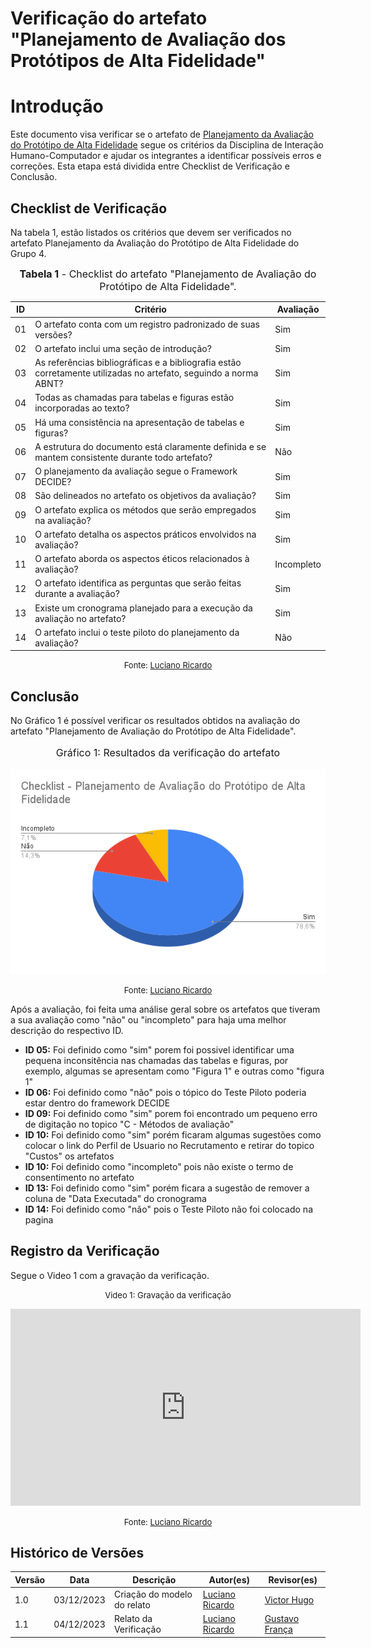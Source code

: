 # Verificação do artefato "Planejamento de Avaliação dos Protótipos de Alta Fidelidade"

# Introdução

Este documento visa verificar se o artefato de [Planejamento da Avaliação do Protótipo de Alta Fidelidade](https://interacao-humano-computador.github.io/2023.2-Dominio-Publico/design_avalaiacao_desenvolvimento/nivel3/prototipo_alta_fidelidade/planejamento_avaliacao/) segue os critérios da Disciplina de Interação Humano-Computador e ajudar os integrantes a identificar possíveis erros e correções. Esta etapa está dividida entre Checklist de Verificação e Conclusão.


## Checklist de Verificação

Na tabela 1, estão listados os critérios que devem ser verificados no artefato Planejamento da Avaliação do Protótipo de Alta Fidelidade do Grupo 4.

<font size="3"><p style="text-align: center"><b>Tabela 1</b> - Checklist do artefato "Planejamento de Avaliação do Protótipo de Alta Fidelidade". </p></font>

| ID  | Critério                                                                                                         | Avaliação  |
| --- | ---------------------------------------------------------------------------------------------------------------- | ---------- |
| 01  | O artefato conta com um registro padronizado de suas versões?                                                    | Sim        |
| 02  | O artefato inclui uma seção de introdução?                                                                       | Sim        |
| 03  | As referências bibliográficas e a bibliografia estão corretamente utilizadas no artefato, seguindo a norma ABNT? | Sim        |
| 04  | Todas as chamadas para tabelas e figuras estão incorporadas ao texto?                                            | Sim        |
| 05  | Há uma consistência na apresentação de tabelas e figuras?                                                        | Sim        |
| 06  | A estrutura do documento está claramente definida e se mantem consistente durante todo artefato?                 | Não        |
| 07  | O planejamento da avaliação segue o Framework DECIDE?                                                            | Sim        |
| 08  | São delineados no artefato os objetivos da avaliação?                                                            | Sim        |
| 09  | O artefato explica os métodos que serão empregados na avaliação?                                                 | Sim        |
| 10  | O artefato detalha os aspectos práticos envolvidos na avaliação?                                                 | Sim        |
| 11  | O artefato aborda os aspectos éticos relacionados à avaliação?                                                   | Incompleto |
| 12  | O artefato identifica as perguntas que serão feitas durante a avaliação?                                         | Sim        |
| 13  | Existe um cronograma planejado para a execução da avaliação no artefato?                                         | Sim        |
| 14  | O artefato inclui o teste piloto do planejamento da avaliação?                                                   | Não        |

<font size="2"><p style="text-align: center">Fonte:  [Luciano Ricardo](https://github.com/l-ricardo)</p></font>

## Conclusão

No Gráfico 1 é possível verificar os resultados obtidos na avaliação do artefato "Planejamento de Avaliação do Protótipo de Alta Fidelidade".

<center>
<font size="3"><p style="text-align: center"> Gráfico 1: Resultados da verificação do artefato</p></font>

![Gráfico de Resultados](../../../../assets/verificacao/Checklist-PlanejamentodeAvaliaçãodoProtótipodeAltaFidelidade.png)

<font size="2"><p style="text-align: center">Fonte:  [Luciano Ricardo](https://github.com/l-ricardo)</p></font>
</center>

Após a avaliação, foi feita uma análise geral sobre os artefatos que tiveram a sua avaliação como "não" ou "incompleto" para haja uma melhor descrição do respectivo ID.

- **ID 05:** Foi definido como "sim" porem foi possivel identificar uma pequena inconsitência nas chamadas das tabelas e figuras, por exemplo, algumas se apresentam como "Figura 1" e outras como "figura 1"
- **ID 06:** Foi definido como "não" pois o tópico do Teste Piloto poderia estar dentro do framework DECIDE
- **ID 09:** Foi definido como "sim" porem foi encontrado um pequeno erro de digitação no topico "C - Métodos de avaliação"
- **ID 10:** Foi definido como "sim" porém ficaram algumas sugestões como colocar o link do Perfil de Usuario no Recrutamento e retirar do topico "Custos" os artefatos
- **ID 10:** Foi definido como "incompleto" pois não existe o termo de consentimento no artefato
- **ID 13:** Foi definido como "sim" porém ficara a sugestão de remover a coluna de "Data Executada" do cronograma 
- **ID 14:** Foi definido como "não" pois o Teste Piloto não foi colocado na pagina


## Registro da Verificação

Segue o Video 1 com a gravação da verificação.

<center>

<font size="2"><p style="text-align: center">Video 1: Gravação da verificação</p></font>

<iframe width="560" height="315" src="https://www.youtube.com/embed/6KloZnkIDW4?si=01fscFgFBYuoG-C1" title="YouTube video player" frameborder="0" allow="accelerometer; autoplay; clipboard-write; encrypted-media; gyroscope; picture-in-picture; web-share" allowfullscreen></iframe>

<font size="2"><p style="text-align: center">Fonte:  [Luciano Ricardo](https://github.com/l-ricardo)</p></font>

</center>



## Histórico de Versões

| Versão | Data       | Descrição                   | Autor(es)                                       | Revisor(es)                                     |
| ------ | ---------- | --------------------------- | ----------------------------------------------- | ----------------------------------------------- |
| 1.0    | 03/12/2023 | Criação do modelo do relato | [Luciano Ricardo](https://github.com/l-ricardo) | [Victor Hugo](https://github.com/ViictorHugoo)  |
| 1.1    | 04/12/2023 | Relato da Verificação       | [Luciano Ricardo](https://github.com/l-ricardo) | [Gustavo França](https://github.com/gustavofbs) |


